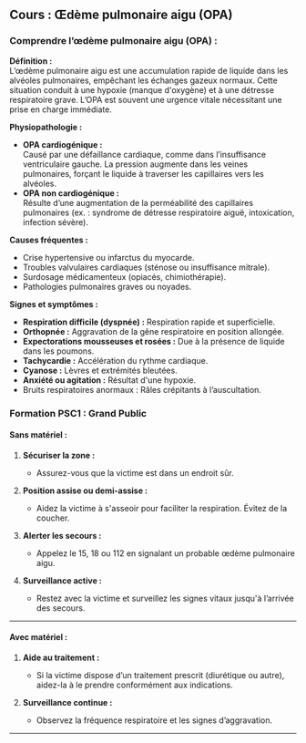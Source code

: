 ## **Cours : Œdème pulmonaire aigu (OPA)**

### **Comprendre l’œdème pulmonaire aigu (OPA) :**

**Définition :**  
L’œdème pulmonaire aigu est une accumulation rapide de liquide dans les alvéoles pulmonaires, empêchant les échanges gazeux normaux. Cette situation conduit à une hypoxie (manque d'oxygène) et à une détresse respiratoire grave. L’OPA est souvent une urgence vitale nécessitant une prise en charge immédiate.

**Physiopathologie :**

- **OPA cardiogénique :**  
    Causé par une défaillance cardiaque, comme dans l’insuffisance ventriculaire gauche. La pression augmente dans les veines pulmonaires, forçant le liquide à traverser les capillaires vers les alvéoles.
- **OPA non cardiogénique :**  
    Résulte d’une augmentation de la perméabilité des capillaires pulmonaires (ex. : syndrome de détresse respiratoire aiguë, intoxication, infection sévère).

**Causes fréquentes :**

- Crise hypertensive ou infarctus du myocarde.
- Troubles valvulaires cardiaques (sténose ou insuffisance mitrale).
- Surdosage médicamenteux (opiacés, chimiothérapie).
- Pathologies pulmonaires graves ou noyades.

**Signes et symptômes :**

- **Respiration difficile (dyspnée) :** Respiration rapide et superficielle.
- **Orthopnée :** Aggravation de la gêne respiratoire en position allongée.
- **Expectorations mousseuses et rosées :** Due à la présence de liquide dans les poumons.
- **Tachycardie :** Accélération du rythme cardiaque.
- **Cyanose :** Lèvres et extrémités bleutées.
- **Anxiété ou agitation :** Résultat d'une hypoxie.
- Bruits respiratoires anormaux : Râles crépitants à l’auscultation.

### **Formation PSC1 : Grand Public**

#### **Sans matériel :**

1. **Sécuriser la zone :**
    
    - Assurez-vous que la victime est dans un endroit sûr.
2. **Position assise ou demi-assise :**
    
    - Aidez la victime à s'asseoir pour faciliter la respiration. Évitez de la coucher.
3. **Alerter les secours :**
    
    - Appelez le 15, 18 ou 112 en signalant un probable œdème pulmonaire aigu.
4. **Surveillance active :**
    
    - Restez avec la victime et surveillez les signes vitaux jusqu'à l’arrivée des secours.

---

#### **Avec matériel :**

1. **Aide au traitement :**
    
    - Si la victime dispose d’un traitement prescrit (diurétique ou autre), aidez-la à le prendre conformément aux indications.
2. **Surveillance continue :**
    
    - Observez la fréquence respiratoire et les signes d’aggravation.

---